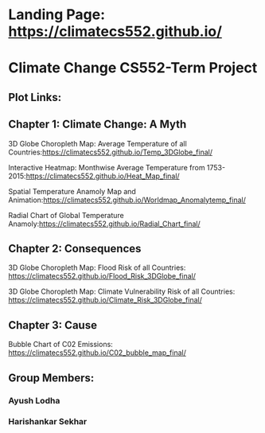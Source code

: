 # Landing Page: https://climatecs552.github.io/

# Climate Change CS552-Term Project
## Plot Links:
## Chapter 1: Climate Change: A Myth
3D Globe Choropleth Map: Average Temperature of all Countries:https://climatecs552.github.io/Temp_3DGlobe_final/

Interactive Heatmap: Monthwise Average Temperature from 1753-2015:https://climatecs552.github.io/Heat_Map_final/


Spatial Temperature Anamoly Map and Animation:https://climatecs552.github.io/Worldmap_Anomalytemp_final/


Radial Chart of Global Temperature Anamoly:https://climatecs552.github.io/Radial_Chart_final/

## Chapter 2: Consequences
3D Globe Choropleth Map: Flood Risk of all Countries:
https://climatecs552.github.io/Flood_Risk_3DGlobe_final/

3D Globe Choropleth Map: Climate Vulnerability Risk of all Countries: https://climatecs552.github.io/Climate_Risk_3DGlobe_final/


## Chapter 3: Cause
Bubble Chart of C02 Emissions: https://climatecs552.github.io/C02_bubble_map_final/

## Group Members:
### Ayush Lodha
### Harishankar Sekhar